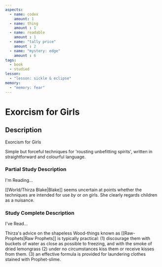 ```yaml
---
aspects: 
  - name: codex
    amount: 1
  - name: thing
    amount : 1
  - name: readable
    amount : 1
  - name: "tally price"
    amount : 2
  - name: "mystery: edge"
    amount : 6
tags:
  - book
  - studied
lesson:
  - "lesson: sickle & eclipse"
memory:
  - "memory: fear"
---
```


# Exorcism for Girls

## Description
Exorcism for Girls

Simple but forceful techniques for 'rousting unbefitting spirits', written in straightforward and colourful language.
### Partial Study Description
I'm Reading...

[[World/Thirza Blake|Blake]] seems uncertain at points whether the techniques are intended for use <i>by</i> or <i>on</i> girls. She clearly regards children as a nuisance.
### Study Complete Description
I've Read...

Thirza's advice on the shapeless Wood-things known as [[Raw-Prophets|Raw Prophets]] is typically practical: (1) discourage them with buckets of water as close as possible to freezing, and with the smoke of dried lemongrass (2) under no circumstances kiss them or receive kisses from them. (3) an effective formula is provided for laundering clothes stained with Prophet-slime.